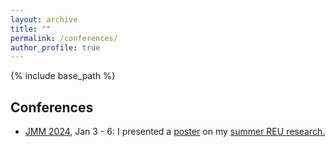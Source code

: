 ```yaml
---
layout: archive
title: ""
permalink: /conferences/
author_profile: true
---
```


{% include base_path %}

## Conferences
 *  <a href="https://jointmathematicsmeetings.org/meetings/national/jmm2024/2300_progfull.html">JMM 2024</a>, Jan 3 - 6: I presented a [poster](/files/Poster.pdf) on my <a href="https://clydekertzer.com/papers/">summer REU research.</a>


